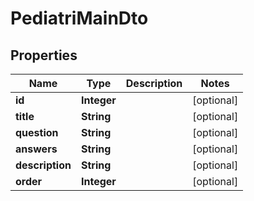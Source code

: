 
# PediatriMainDto

## Properties
Name | Type | Description | Notes
------------ | ------------- | ------------- | -------------
**id** | **Integer** |  |  [optional]
**title** | **String** |  |  [optional]
**question** | **String** |  |  [optional]
**answers** | **String** |  |  [optional]
**description** | **String** |  |  [optional]
**order** | **Integer** |  |  [optional]




